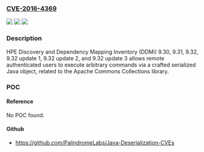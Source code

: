 ### [CVE-2016-4369](https://cve.mitre.org/cgi-bin/cvename.cgi?name=CVE-2016-4369)
![](https://img.shields.io/static/v1?label=Product&message=n%2Fa&color=blue)
![](https://img.shields.io/static/v1?label=Version&message=n%2Fa&color=blue)
![](https://img.shields.io/static/v1?label=Vulnerability&message=n%2Fa&color=brighgreen)

### Description

HPE Discovery and Dependency Mapping Inventory (DDMi) 9.30, 9.31, 9.32, 9.32 update 1, 9.32 update 2, and 9.32 update 3 allows remote authenticated users to execute arbitrary commands via a crafted serialized Java object, related to the Apache Commons Collections library.

### POC

#### Reference
No POC found.

#### Github
- https://github.com/PalindromeLabs/Java-Deserialization-CVEs

